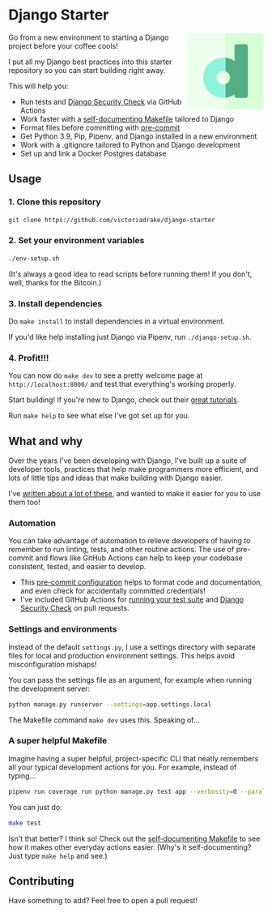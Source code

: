 # Django Starter

<img src="./app/static/app/img/logo.png" width="150px" align="right"/>

Go from a new environment to starting a Django project before your coffee cools!

I put all my Django best practices into this starter repository so you can start building right away.

This will help you:

- Run tests and [Django Security Check](https://github.com/victoriadrake/django-security-check) via GitHub Actions
- Work faster with a [self-documenting Makefile](https://victoria.dev/blog/how-to-create-a-self-documenting-makefile/) tailored to Django
- Format files before committing with [pre-commit](.pre-commit-config.yaml)
- Get Python 3.9, Pip, Pipenv, and Django installed in a new environment
- Work with a .gitignore tailored to Python and Django development
- Set up and link a Docker Postgres database

## Usage

### 1. Clone this repository

```sh
git clone https://github.com/victoriadrake/django-starter
```

### 2. Set your environment variables

```sh
./env-setup.sh
```

(It's always a good idea to read scripts before running them! If you don't, well, thanks for the Bitcoin.)

### 3. Install dependencies

Do `make install` to install dependencies in a virtual environment.

If you'd like help installing just Django via Pipenv, run `./django-setup.sh`.

### 4. Profit!!!

You can now do `make dev` to see a pretty welcome page at `http://localhost:8000/` and test that everything's working properly.

Start building! If you're new to Django, check out their [great tutorials](https://docs.djangoproject.com/en/3.2/intro/).

Run `make help` to see what else I've got set up for you.

## What and why

Over the years I've been developing with Django, I've built up a suite of developer tools, practices that help make programmers more efficient, and lots of little tips and ideas that make building with Django easier.

I've [written about a lot of these](https://victoria.dev/tags/django/), and wanted to make it easier for you to use them too!

### Automation

You can take advantage of automation to relieve developers of having to remember to run linting, tests, and other routine actions. The use of pre-commit and flows like GitHub Actions can help to keep your codebase consistent, tested, and easier to develop.

- This [pre-commit configuration](.pre-commit-config.yaml) helps to format code and documentation, and even check for accidentally committed credentials!
- I've included GitHub Actions for [running your test suite](.github/workflows/ci.yml) and [Django Security Check](.github/workflows/django-security-check.yml) on pull requests.

### Settings and environments

Instead of the default `settings.py`, I use a settings directory with separate files for local and production environment settings. This helps avoid misconfiguration mishaps!

You can pass the settings file as an argument, for example when running the development server:

```sh
python manage.py runserver --settings=app.settings.local
```

The Makefile command `make dev` uses this. Speaking of...

### A super helpful Makefile

Imagine having a super helpful, project-specific CLI that neatly remembers all your typical development actions for you. For example, instead of typing...

```sh
pipenv run coverage run python manage.py test app --verbosity=0 --parallel --failfast
```

You can just do:

```sh
make test
```

Isn't that better? I think so! Check out the [self-documenting Makefile](Makefile) to see how it makes other everyday actions easier. (Why's it self-documenting? Just type `make help` and see.)

## Contributing

Have something to add? Feel free to open a pull request!
